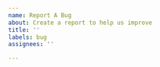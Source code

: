 ```yaml
---
name: Report A Bug
about: Create a report to help us improve
title: ''
labels: bug
assignees: ''

---
```



